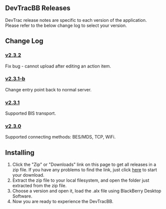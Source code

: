 ## DevTracBB Releases

DevTrac release notes are specific to each version of the application. Please refer to the below change log to select your version.

## Change Log

### [v2.3.2](https://github.com/devtrac/releases/tree/master/DevTracBB-v2.3.2)

Fix bug - cannot upload after editing an action item.

### [v2.3.1-b](https://github.com/devtrac/releases/tree/master/DevTracBB-v2.3.1-b)

Change entry point back to normal server.

### [v2.3.1](https://github.com/devtrac/releases/tree/master/DevTracBB-v2.3.1)

Supported BIS transport.

### [v2.3.0](https://github.com/devtrac/releases/tree/master/DevTracBB-v2.3.0)

Supported connecting methods: BES/MDS, TCP, WiFi.

## Installing

1. Click the "Zip" or "Downloads" link on this page to get all releases in a zip file. If you have any problems to find the link, just click [here](https://github.com/devtrac/releases/zipball/master) to start your download.
2. Extract the zip file to your local filesystem, and open the folder just extracted from the zip file.
3. Choose a version and open it, load the .alx file using BlackBerry Desktop Software.
4. Now you are ready to experience the DevTracBB.

